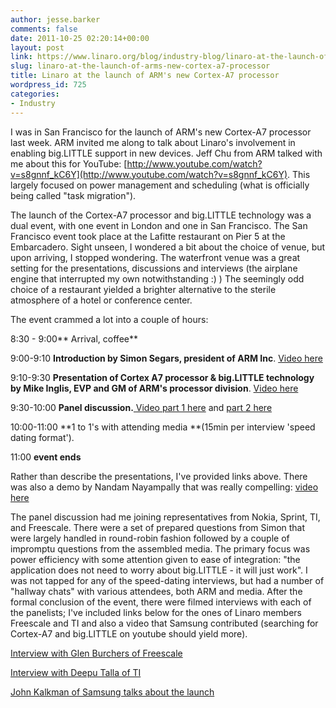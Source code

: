 ```yaml
---
author: jesse.barker
comments: false
date: 2011-10-25 02:20:14+00:00
layout: post
link: https://www.linaro.org/blog/industry-blog/linaro-at-the-launch-of-arms-new-cortex-a7-processor/
slug: linaro-at-the-launch-of-arms-new-cortex-a7-processor
title: Linaro at the launch of ARM's new Cortex-A7 processor
wordpress_id: 725
categories:
- Industry
---
```


I was in San Francisco for the launch of ARM's new Cortex-A7 processor last week. ARM invited me along to talk about Linaro's involvement in enabling big.LITTLE support in new devices. Jeff Chu from ARM talked with me about this for YouTube: [http://www.youtube.com/watch?v=s8gnnf_kC6Y](http://www.youtube.com/watch?v=s8gnnf_kC6Y). This largely focused on power management and scheduling (what is officially being called "task migration").

The launch of the Cortex-A7 processor and big.LITTLE technology was a dual event, with one event in London and one in San Francisco. The San Francisco event took place at the Lafitte restaurant on Pier 5 at the Embarcadero. Sight unseen, I wondered a bit about the choice of venue, but upon arriving, I stopped wondering. The waterfront venue was a great setting for the presentations, discussions and interviews (the airplane engine that interrupted my own notwithstanding :) )  The seemingly odd choice of a restaurant yielded a brighter alternative to the sterile atmosphere of a hotel or conference center.

The event crammed a lot into a couple of hours:

8:30 - 9:00** Arrival, coffee**

9:00-9:10 **Introduction by Simon Segars, president of ARM Inc**. [Video here](http://www.youtube.com/watch?v=l9T_HwSTmUk)

9:10-9:30 **Presentation of Cortex A7 processor & big.LITTLE technology by Mike Inglis, EVP and GM of ARM's processor division**. [Video here](http://www.youtube.com/watch?v=8n9T2yoC2C4)

9:30-10:00 **Panel discussion.**[ Video part 1 here](http://www.youtube.com/watch?v=I6ZB1ZCD-Wo) and [part 2 here](http://www.youtube.com/watch?v=OkuWE05WXrA)

10:00-11:00 **1 to 1's with attending media **(15min per interview 'speed dating format').

11:00 **event ends**

Rather than describe the presentations, I've provided links above. There was also a demo by Nandam Nayampally that was really compelling: [video here](http://www.youtube.com/watch?v=UUWObh3Kkvk)

The panel discussion had me joining representatives from Nokia, Sprint, TI, and Freescale. There were a set of prepared questions from Simon that were largely handled in round-robin fashion followed by a couple of impromptu questions from the assembled media. The primary focus was power efficiency with some attention given to ease of integration: "the application does not need to worry about big.LITTLE - it will just work".   I was not tapped for any of the speed-dating interviews, but had a number of "hallway chats" with various attendees, both ARM and media.  After the formal conclusion of the event, there were filmed interviews with each of the panelists; I've included links below for the ones of  Linaro members Freescale and TI and also a video that Samsung contributed (searching for Cortex-A7 and big.LITTLE on youtube should yield more).

[Interview with Glen Burchers of Freescale ](http://www.youtube.com/watch?v=mjtRKsKz5v4)

[Interview with Deepu Talla of TI](http://www.youtube.com/watch?v=5uJJZ0PQ7-U)

[John Kalkman of Samsung talks about the launch](http://www.youtube.com/watch?v=lIt_G0jimfo)
